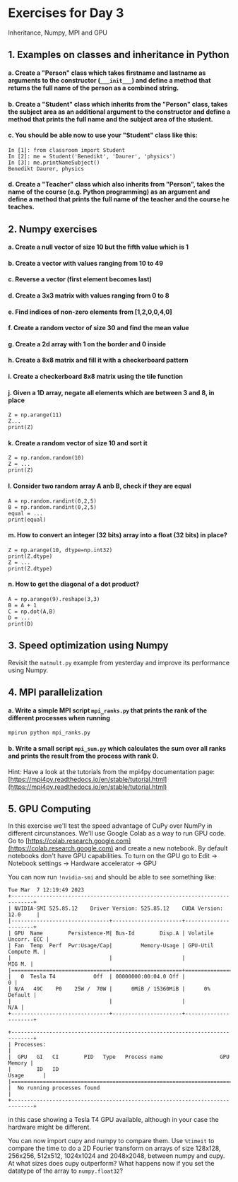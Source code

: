 # Exercises for Day 3
Inheritance, Numpy, MPI and GPU

## 1. Examples on classes and inheritance in Python

#### a. Create a "Person" class which takes firstname and lastname as arguments to the constructor (```___init___```) and define a method that returns the full name of the person as a combined string.

#### b. Create a "Student" class which inherits from the "Person" class, takes the subject area as an additional argument to the constructor and define a method that prints the full name and the subject area of the student.

#### c. You should be able now to use your "Student" class like this:
```
In [1]: from classroom import Student
In [2]: me = Student('Benedikt', 'Daurer', 'physics') 
In [3]: me.printNameSubject() 
Benedikt Daurer, physics
```

#### d. Create a "Teacher" class which also inherits from "Person", takes the name of the course (e.g. Python programming) as an argument and define a method that prints the full name of the teacher and the course he teaches.


## 2. Numpy exercises

#### a. Create a null vector of size 10 but the fifth value which is 1

#### b. Create a vector with values ranging from 10 to 49

#### c. Reverse a vector (first element becomes last) 

#### d. Create a 3x3 matrix with values ranging from 0 to 8

#### e. Find indices of non-zero elements from [1,2,0,0,4,0]

#### f. Create a random vector of size 30 and find the mean value

#### g. Create a 2d array with 1 on the border and 0 inside

#### h. Create a 8x8 matrix and fill it with a checkerboard pattern

#### i. Create a checkerboard 8x8 matrix using the tile function

#### j. Given a 1D array, negate all elements which are between 3 and 8, in place
```
Z = np.arange(11)
Z...
print(Z)
```

#### k. Create a random vector of size 10 and sort it
```
Z = np.random.random(10)
Z = ...
print(Z)
```

#### l. Consider two random array A anb B, check if they are equal
```
A = np.random.randint(0,2,5)
B = np.random.randint(0,2,5)
equal = ...
print(equal)
```

#### m. How to convert an integer (32 bits) array into a float (32 bits) in place?
```
Z = np.arange(10, dtype=np.int32)
print(Z.dtype)
Z = ...
print(Z.dtype)
```

#### n. How to get the diagonal of a dot product?
```
A = np.arange(9).reshape(3,3)
B = A + 1
C = np.dot(A,B)
D = ...
print(D)
```

## 3. Speed optimization using Numpy
Revisit the ```matmult.py``` example from yesterday and improve its performance using Numpy.

## 4. MPI parallelization

#### a. Write a simple MPI script ```mpi_ranks.py``` that prints the rank of the different processes when running 
```
mpirun python mpi_ranks.py
```

#### b. Write a small script ```mpi_sum.py``` which calculates the sum over all ranks and prints the result from the process with rank 0.
Hint: Have a look at the tutorials from the mpi4py documentation page: [https://mpi4py.readthedocs.io/en/stable/tutorial.html](https://mpi4py.readthedocs.io/en/stable/tutorial.html)


## 5. GPU Computing
In this exercise we'll test the speed advantage of CuPy over NumPy in different circunstances.
We'll use Google Colab as a way to run GPU code.
Go to [https://colab.research.google.com](https://colab.research.google.com) and create a new notebook.
By default notebooks don't have GPU capabilities. To turn on the GPU go to Edit -> Notebook settings -> Hardware accelerator -> GPU

You can now run `!nvidia-smi` and should be able to see something like:
```
Tue Mar  7 12:19:49 2023       
+-----------------------------------------------------------------------------+
| NVIDIA-SMI 525.85.12    Driver Version: 525.85.12    CUDA Version: 12.0     |
|-------------------------------+----------------------+----------------------+
| GPU  Name        Persistence-M| Bus-Id        Disp.A | Volatile Uncorr. ECC |
| Fan  Temp  Perf  Pwr:Usage/Cap|         Memory-Usage | GPU-Util  Compute M. |
|                               |                      |               MIG M. |
|===============================+======================+======================|
|   0  Tesla T4            Off  | 00000000:00:04.0 Off |                    0 |
| N/A   49C    P0    25W /  70W |      0MiB / 15360MiB |      0%      Default |
|                               |                      |                  N/A |
+-------------------------------+----------------------+----------------------+
                                                                               
+-----------------------------------------------------------------------------+
| Processes:                                                                  |
|  GPU   GI   CI        PID   Type   Process name                  GPU Memory |
|        ID   ID                                                   Usage      |
|=============================================================================|
|  No running processes found                                                 |
+-----------------------------------------------------------------------------+
```
in this case showing a Tesla T4 GPU available, although in your case the hardware might be different.

You can now import cupy and numpy to compare them.
Use `%timeit` to compare the time to do a 2D Fourier transform on arrays of size 128x128, 256x256, 512x512, 1024x1024 and 2048x2048, between numpy and cupy.
At what sizes does cupy outperform?
What happens now if you set the datatype of the array to `numpy.float32`?

